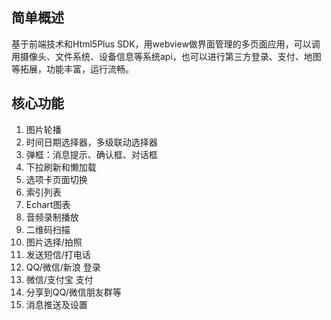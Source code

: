 ## 简单概述
基于前端技术和Html5Plus SDK，用webview做界面管理的多页面应用，可以调用摄像头、文件系统、设备信息等系统api，也可以进行第三方登录、支付、地图等拓展，功能丰富，运行流畅。

## 核心功能

1. 图片轮播
2. 时间日期选择器，多级联动选择器
3. 弹框：消息提示、确认框、对话框
4. 下拉刷新和懒加载
5. 选项卡页面切换
6. 索引列表
7. Echart图表
8. 音频录制播放
9. 二维码扫描
10. 图片选择/拍照
11. 发送短信/打电话
12. QQ/微信/新浪 登录
13. 微信/支付宝 支付
14. 分享到QQ/微信朋友群等
15. 消息推送及设置

